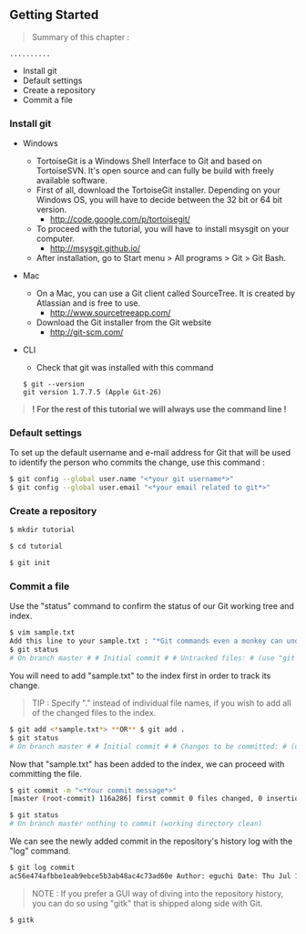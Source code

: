 ## Getting Started

> Summary of this chapter :

	.......... 

* Install git
* Default settings
* Create a repository
* Commit a file

### Install git

* Windows
  * TortoiseGit is a Windows Shell Interface to Git and based on TortoiseSVN. It's open source and can fully be build with freely available software.
  * First of all, download the TortoiseGit installer. Depending on your Windows OS, you will have to decide between the 32 bit or 64 bit version.
    * http://code.google.com/p/tortoisegit/
  * To proceed with the tutorial, you will have to install msysgit on your computer.
    * http://msysgit.github.io/
  * After installation, go to Start menu > All programs > Git > Git Bash.

* Mac
  * On a Mac, you can use a Git client called SourceTree. It is created by Atlassian and is free to use.
    * http://www.sourcetreeapp.com/
  * Download the Git installer from the Git website
    * http://git-scm.com/
* CLI
  * Check that git was installed with this command
  ```
  $ git --version 
  git version 1.7.7.5 (Apple Git-26)
  ```
> **! For the rest of this tutorial we will always use the command line !**

### Default settings

To set up the default username and e-mail address for Git that will be used to identify the person who commits the change, use this command : 

```sh
$ git config --global user.name "<*your git username*>"
$ git config --global user.email "<*your email related to git*>"
```

### Create a repository

```sh
$ mkdir tutorial

$ cd tutorial

$ git init
```

### Commit a file

Use the "status" command to confirm the status of our Git working tree and index.

```sh
$ vim sample.txt
Add this line to your sample.txt : "*Git commands even a monkey can understand*"
$ git status
# On branch master # # Initial commit # # Untracked files: # (use "git add ..." to include in what will be committed) # # sample.txt nothing added to commit but untracked files present (use "git add" to track)
```

You will need to add "sample.txt" to the index first in order to track its change.

> TIP : 
> Specify "." instead of individual file names, if you wish to add all of the changed files to the index.

```sh
$ git add <*sample.txt*> **OR** $ git add .
$ git status
# On branch master # # Initial commit # # Changes to be committed: # (use "git rm --cached ..." to unstage) # # new file: sample.txt # 
```

Now that "sample.txt" has been added to the index, we can proceed with committing the file.

```sh
$ git commit -m "<*Your commit message*>"
[master (root-commit) 116a286] first commit 0 files changed, 0 insertions(+), 0 deletions(-) create mode 100644 sample.txt 

$ git status 
# On branch master nothing to commit (working directory clean) 
```

We can see the newly added commit in the repository's history log with the "log" command.

```sh
$ git log commit 
ac56e474afbbe1eab9ebce5b3ab48ac4c73ad60e Author: eguchi Date: Thu Jul 12 18:00:21 2012 +0900 <*Your commit message*> 
```

> NOTE :
> If you prefer a GUI way of diving into the repository history, you can do so using "gitk" that is shipped along side with Git.

```sh
$ gitk
```

